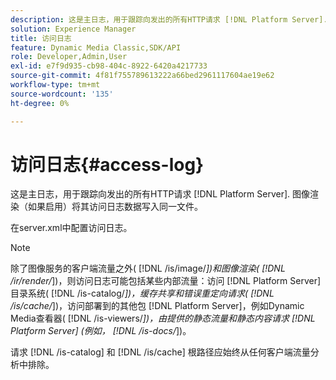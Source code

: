 ```yaml
---
description: 这是主日志，用于跟踪向发出的所有HTTP请求 [!DNL Platform Server]. 图像渲染（如果启用）将其访问日志数据写入同一文件。
solution: Experience Manager
title: 访问日志
feature: Dynamic Media Classic,SDK/API
role: Developer,Admin,User
exl-id: e7f9d935-cb98-404c-8922-6420a4217733
source-git-commit: 4f81f755789613222a66bed2961117604ae19e62
workflow-type: tm+mt
source-wordcount: '135'
ht-degree: 0%

---
```


# 访问日志{#access-log}

这是主日志，用于跟踪向发出的所有HTTP请求 [!DNL Platform Server]. 图像渲染（如果启用）将其访问日志数据写入同一文件。

在server.xml中配置访问日志。

>[!NOTE]
>
>除了图像服务的客户端流量之外( [!DNL /is/image/*])和图像渲染( [!DNL /ir/render/*])，则访问日志可能包括某些内部流量：访问 [!DNL Platform Server] 目录系统( [!DNL /is-catalog/*])，缓存共享和错误重定向请求( [!DNL /is/cache/*])，访问部署到的其他包 [!DNL Platform Server]，例如Dynamic Media查看器( [!DNL /is-viewers/*])，由提供的静态流量和静态内容请求 [!DNL Platform Server] (例如， [!DNL /is-docs/*])。

请求 [!DNL /is-catalog] 和 [!DNL /is/cache] 根路径应始终从任何客户端流量分析中排除。
